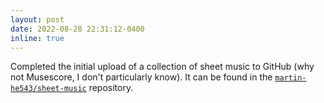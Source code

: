 ```yaml
---
layout: post
date: 2022-08-28 22:31:12-0400
inline: true
---
```


Completed the initial upload of a collection of sheet music to GitHub (why not Musescore, I don't particularly know). It can be found in the  <a href="/resources/">```martin-he543/sheet-music```</a> repository.
